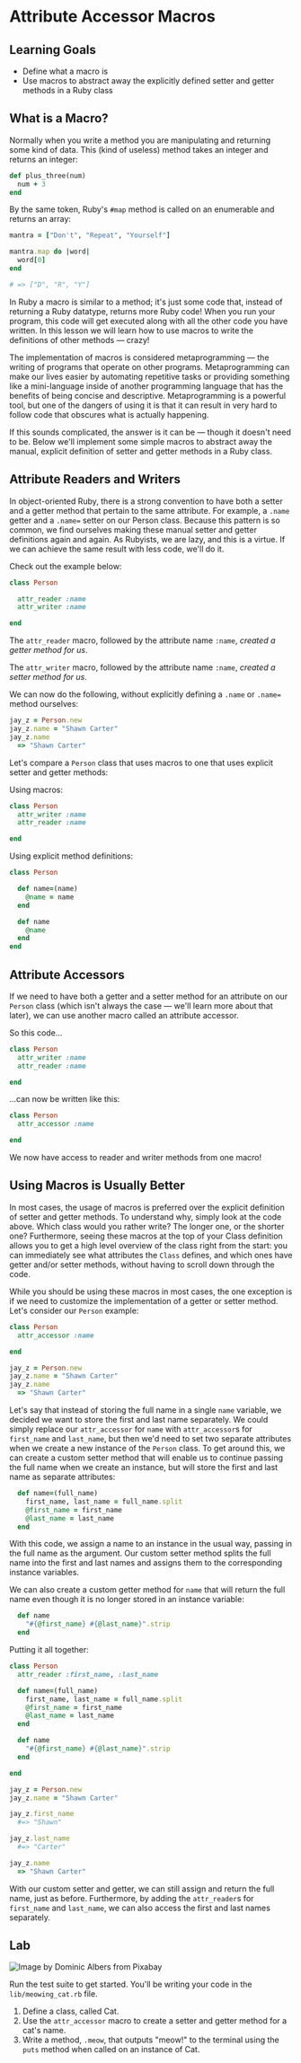 # Attribute Accessor Macros

## Learning Goals

- Define what a macro is
- Use macros to abstract away the explicitly defined setter and getter methods in a Ruby class

## What is a Macro?

Normally when you write a method you are manipulating and returning some kind of
data.  This (kind of useless) method takes an integer and returns an integer:

```ruby
def plus_three(num)
  num + 3
end
```

By the same token, Ruby's `#map` method is called on an enumerable and returns
an array:

```ruby
mantra = ["Don't", "Repeat", "Yourself"]

mantra.map do |word|
  word[0]
end

# => ["D", "R", "Y"] 
```

In Ruby a macro is similar to a method; it's just some code that, instead of
returning a Ruby datatype, returns more Ruby code! When you run your program,
this code will get executed along with all the other code you have written. In
this lesson we will learn how to use macros to write the definitions of other
methods — crazy!

The implementation of macros is considered metaprogramming — the writing of
programs that operate on other programs. Metaprogramming can make our lives
easier by automating repetitive tasks or providing something like a
mini-language inside of another programming language that has the benefits of
being concise and descriptive. Metaprogramming is a powerful tool, but one of
the dangers of using it is that it can result in very hard to follow code that
obscures what is actually happening.

If this sounds complicated, the answer is it can be — though it doesn't need to
be. Below we'll implement some simple macros to abstract away the manual,
explicit definition of setter and getter methods in a Ruby class.

## Attribute Readers and Writers

In object-oriented Ruby, there is a strong convention to have both a setter and a
getter method that pertain to the same attribute. For example, a `.name` getter
and a `.name=` setter on our Person class. Because this pattern is so common, we
find ourselves making these manual setter and getter definitions again and
again. As Rubyists, we are lazy, and this is a virtue. If we can achieve the
same result with less code, we'll do it.

Check out the example below:

```ruby
class Person

  attr_reader :name
  attr_writer :name

end
```

The `attr_reader` macro, followed by the attribute name `:name`, *created a
getter method for us*.

The `attr_writer` macro, followed by the attribute name `:name`, *created a
setter method for us*.

We can now do the following, without explicitly defining a `.name` or `.name=`
method ourselves:

```ruby
jay_z = Person.new
jay_z.name = "Shawn Carter"
jay_z.name
  => "Shawn Carter"
```

Let's compare a `Person` class that uses macros to one that uses explicit setter
and getter methods:

Using macros:

```ruby
class Person
  attr_writer :name
  attr_reader :name

end
```

Using explicit method definitions:

```ruby
class Person

  def name=(name)
    @name = name
  end

  def name
    @name
  end
end
```

## Attribute Accessors

If we need to have both a getter and a setter method for an attribute on our
`Person` class (which isn't always the case — we'll learn more about that later),
we can use another macro called an attribute accessor.

So this code...

```ruby
class Person
  attr_writer :name
  attr_reader :name

end
```

...can now be written like this:

```ruby
class Person
  attr_accessor :name

end
```

We now have access to reader and writer methods from one macro!

## Using Macros is Usually Better

In most cases, the usage of macros is preferred over the explicit definition of
setter and getter methods. To understand why, simply look at the code above.
Which class would you rather write? The longer one, or the shorter one?
Furthermore, seeing these macros at the top of your Class definition allows you
to get a high level overview of the class right from the start: you can
immediately see what attributes the `Class` defines, and which ones have getter
and/or setter methods, without having to scroll down through the code.

While you should be using these macros in most cases, the one exception is if we
need to customize the implementation of a getter or setter method. Let's
consider our `Person` example:

```ruby
class Person
  attr_accessor :name

end

jay_z = Person.new
jay_z.name = "Shawn Carter"
jay_z.name
  => "Shawn Carter"
```

Let's say that instead of storing the full name in a single `name` variable, we
decided we want to store the first and last name separately. We could simply
replace our `attr_accessor` for `name` with `attr_accessor`s for `first_name`
and `last_name`, but then we'd need to set two separate attributes when we
create a new instance of the `Person` class. To get around this, we can create a
custom setter method that will enable us to continue passing the full name
when we create an instance, but will store the first and last name as separate
attributes:

```ruby
  def name=(full_name)
    first_name, last_name = full_name.split
    @first_name = first_name
    @last_name = last_name
  end
```

With this code, we assign a name to an instance in the usual way, passing in the
full name as the argument. Our custom setter method splits the full name into
the first and last names and assigns them to the corresponding instance variables.

We can also create a custom getter method for `name` that will return the full
name even though it is no longer stored in an instance variable:

```ruby
  def name
    "#{@first_name} #{@last_name}".strip
  end
```

Putting it all together:

```ruby
class Person
  attr_reader :first_name, :last_name

  def name=(full_name)
    first_name, last_name = full_name.split
    @first_name = first_name
    @last_name = last_name
  end

  def name
    "#{@first_name} #{@last_name}".strip
  end

end

jay_z = Person.new
jay_z.name = "Shawn Carter"

jay_z.first_name 
  #=> "Shawn"

jay_z.last_name 
  #=> "Carter"

jay_z.name
  => "Shawn Carter"
```

With our custom setter and getter, we can still assign and return the full name,
just as before. Furthermore, by adding the `attr_reader`s for `first_name` and
`last_name`, we can also access the first and last names separately.

## Lab

![Image by Dominic Albers from Pixabay](https://curriculum-content.s3.amazonaws.com/module-1/ruby-oo-fundamentals/attribute-accessors-lab/Image_137_CatInaBox%28B%29.jpg)

Run the test suite to get started. You'll be writing your code in the
`lib/meowing_cat.rb` file.

1. Define a class, called Cat.
2. Use the `attr_accessor` macro to create a setter and getter method for a
   cat's name.
3. Write a method, `.meow`, that outputs "meow!" to the terminal using the
   `puts` method when called on an instance of Cat.
